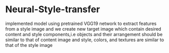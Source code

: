 # Neural-Style-transfer
 implemented model using pretrained VGG19 network to extract features from a style image and we create new target image which  contain desired content and style components,i.e
 objects and their arrangement should be similar to that of content image and style, colors, and textures are similar to that of the style image
